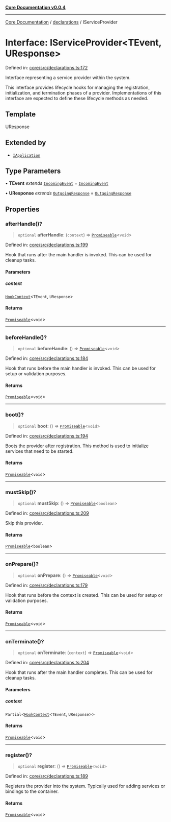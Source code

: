 [**Core Documentation v0.0.4**](../../README.md)

***

[Core Documentation](../../modules.md) / [declarations](../README.md) / IServiceProvider

# Interface: IServiceProvider\<TEvent, UResponse\>

Defined in: [core/src/declarations.ts:172](https://github.com/stonemjs/core/blob/8c14a336c794eb98d8513b950cb1c2786962eaaf/src/declarations.ts#L172)

Interface representing a service provider within the system.

This interface provides lifecycle hooks for managing the registration,
initialization, and termination phases of a provider. Implementations
of this interface are expected to define these lifecycle methods as needed.

## Template

UResponse

## Extended by

- [`IApplication`](IApplication.md)

## Type Parameters

• **TEvent** *extends* [`IncomingEvent`](../../events/IncomingEvent/classes/IncomingEvent.md) = [`IncomingEvent`](../../events/IncomingEvent/classes/IncomingEvent.md)

• **UResponse** *extends* [`OutgoingResponse`](../../events/OutgoingResponse/classes/OutgoingResponse.md) = [`OutgoingResponse`](../../events/OutgoingResponse/classes/OutgoingResponse.md)

## Properties

### afterHandle()?

> `optional` **afterHandle**: (`context`) => [`Promiseable`](../type-aliases/Promiseable.md)\<`void`\>

Defined in: [core/src/declarations.ts:199](https://github.com/stonemjs/core/blob/8c14a336c794eb98d8513b950cb1c2786962eaaf/src/declarations.ts#L199)

Hook that runs after the main handler is invoked. This can be used for cleanup tasks.

#### Parameters

##### context

[`HookContext`](HookContext.md)\<`TEvent`, `UResponse`\>

#### Returns

[`Promiseable`](../type-aliases/Promiseable.md)\<`void`\>

***

### beforeHandle()?

> `optional` **beforeHandle**: () => [`Promiseable`](../type-aliases/Promiseable.md)\<`void`\>

Defined in: [core/src/declarations.ts:184](https://github.com/stonemjs/core/blob/8c14a336c794eb98d8513b950cb1c2786962eaaf/src/declarations.ts#L184)

Hook that runs before the main handler is invoked. This can be used for setup or validation purposes.

#### Returns

[`Promiseable`](../type-aliases/Promiseable.md)\<`void`\>

***

### boot()?

> `optional` **boot**: () => [`Promiseable`](../type-aliases/Promiseable.md)\<`void`\>

Defined in: [core/src/declarations.ts:194](https://github.com/stonemjs/core/blob/8c14a336c794eb98d8513b950cb1c2786962eaaf/src/declarations.ts#L194)

Boots the provider after registration. This method is used to initialize services that need to be started.

#### Returns

[`Promiseable`](../type-aliases/Promiseable.md)\<`void`\>

***

### mustSkip()?

> `optional` **mustSkip**: () => [`Promiseable`](../type-aliases/Promiseable.md)\<`boolean`\>

Defined in: [core/src/declarations.ts:209](https://github.com/stonemjs/core/blob/8c14a336c794eb98d8513b950cb1c2786962eaaf/src/declarations.ts#L209)

Skip this provider.

#### Returns

[`Promiseable`](../type-aliases/Promiseable.md)\<`boolean`\>

***

### onPrepare()?

> `optional` **onPrepare**: () => [`Promiseable`](../type-aliases/Promiseable.md)\<`void`\>

Defined in: [core/src/declarations.ts:179](https://github.com/stonemjs/core/blob/8c14a336c794eb98d8513b950cb1c2786962eaaf/src/declarations.ts#L179)

Hook that runs before the context is created. This can be used for setup or validation purposes.

#### Returns

[`Promiseable`](../type-aliases/Promiseable.md)\<`void`\>

***

### onTerminate()?

> `optional` **onTerminate**: (`context`) => [`Promiseable`](../type-aliases/Promiseable.md)\<`void`\>

Defined in: [core/src/declarations.ts:204](https://github.com/stonemjs/core/blob/8c14a336c794eb98d8513b950cb1c2786962eaaf/src/declarations.ts#L204)

Hook that runs after the main handler completes. This can be used for cleanup tasks.

#### Parameters

##### context

`Partial`\<[`HookContext`](HookContext.md)\<`TEvent`, `UResponse`\>\>

#### Returns

[`Promiseable`](../type-aliases/Promiseable.md)\<`void`\>

***

### register()?

> `optional` **register**: () => [`Promiseable`](../type-aliases/Promiseable.md)\<`void`\>

Defined in: [core/src/declarations.ts:189](https://github.com/stonemjs/core/blob/8c14a336c794eb98d8513b950cb1c2786962eaaf/src/declarations.ts#L189)

Registers the provider into the system. Typically used for adding services or bindings to the container.

#### Returns

[`Promiseable`](../type-aliases/Promiseable.md)\<`void`\>
